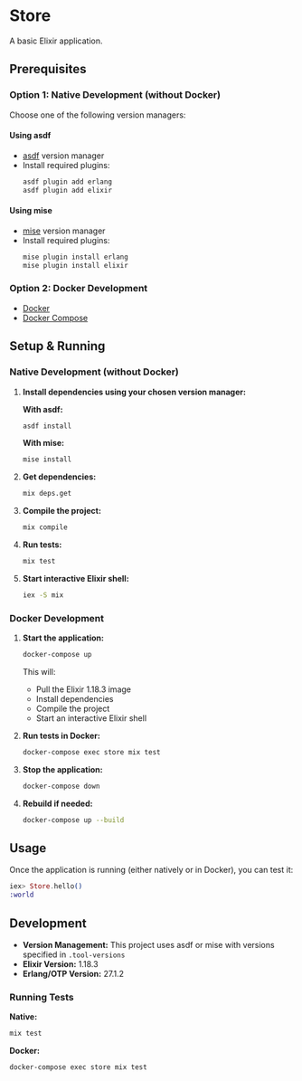 # Store

A basic Elixir application.

## Prerequisites

### Option 1: Native Development (without Docker)

Choose one of the following version managers:

#### Using asdf
- [asdf](https://asdf-vm.com/) version manager
- Install required plugins:
  ```bash
  asdf plugin add erlang
  asdf plugin add elixir
  ```

#### Using mise
- [mise](https://mise.jdx.dev/) version manager
- Install required plugins:
  ```bash
  mise plugin install erlang
  mise plugin install elixir
  ```

### Option 2: Docker Development

- [Docker](https://docs.docker.com/get-docker/)
- [Docker Compose](https://docs.docker.com/compose/install/)

## Setup & Running

### Native Development (without Docker)

1. **Install dependencies using your chosen version manager:**

   **With asdf:**
   ```bash
   asdf install
   ```

   **With mise:**
   ```bash
   mise install
   ```

2. **Get dependencies:**
   ```bash
   mix deps.get
   ```

3. **Compile the project:**
   ```bash
   mix compile
   ```

4. **Run tests:**
   ```bash
   mix test
   ```

5. **Start interactive Elixir shell:**
   ```bash
   iex -S mix
   ```

### Docker Development

1. **Start the application:**
   ```bash
   docker-compose up
   ```
   This will:
   - Pull the Elixir 1.18.3 image
   - Install dependencies
   - Compile the project
   - Start an interactive Elixir shell

2. **Run tests in Docker:**
   ```bash
   docker-compose exec store mix test
   ```

3. **Stop the application:**
   ```bash
   docker-compose down
   ```

4. **Rebuild if needed:**
   ```bash
   docker-compose up --build
   ```

## Usage

Once the application is running (either natively or in Docker), you can test it:

```elixir
iex> Store.hello()
:world
```

## Development

- **Version Management:** This project uses asdf or mise with versions specified in `.tool-versions`
- **Elixir Version:** 1.18.3
- **Erlang/OTP Version:** 27.1.2

### Running Tests

**Native:**
```bash
mix test
```

**Docker:**
```bash
docker-compose exec store mix test
```

